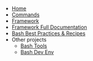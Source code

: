 <!-- docs/_sidebar.md -->

- [Home](/)
- [Commands](Commands.md 'The greatest commands in the world')
- [Framework](Framework.md 'Bash Tools Framework')
- [Framework Full Documentation](FrameworkFullDoc.md 'Bash Tools Framework')
- [Bash Best Practices & Recipes](BestPractices.md)
- Other projects
  - [Bash Tools](https://fchastanet.github.io/bash-tools/)
  - [Bash Dev Env](https://fchastanet.github.io/bash-tools/)
